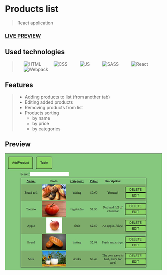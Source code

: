 # Products list
> React application

### [LIVE PREVIEW](https://emzawadzki.github.io/ProductsList/dist/)

## Used technologies
> <img style="margin: 0 20px" alt="HTML" src="https://seeklogo.com/images/H/html5-logo-EF92D240D7-seeklogo.com.png" width="100"/><img style="margin: 0 20px" alt="CSS" src="https://seeklogo.com/images/C/css3-logo-8724075274-seeklogo.com.png" width="100"/><img style="margin: 0 20px" alt="JS" src="https://seeklogo.com/images/J/java-script-js-logo-ACF4AE5082-seeklogo.com.png" width="100"/><img style="margin: 0 20px" alt="SASS" src="https://seeklogo.com/images/N/node-sass-logo-9CA9095D1A-seeklogo.com.png" width="100"/><img style="margin: 0 20px" alt="React" src="https://cdn.worldvectorlogo.com/logos/react-1.svg" width="100"/><img style="margin: 0 20px" alt="Webpack" src="https://seeklogo.com/images/W/webpack-logo-9E66EE203A-seeklogo.com.png" width="100"/>

## Features
> * Adding products to list (from another tab)
> * Editing added products
> * Removing products from list
> * Products sorting
>     * by name
>     * by price
>     * by categories

## Preview
<img src="./prodctslist.JPG" alt="Layout preview"/>
